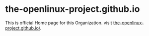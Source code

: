 # the-openlinux-project.github.io

This is official Home page for this Organization.
visit [the-openlinux-project.github.io/](https://the-openlinux-project.github.io/).

